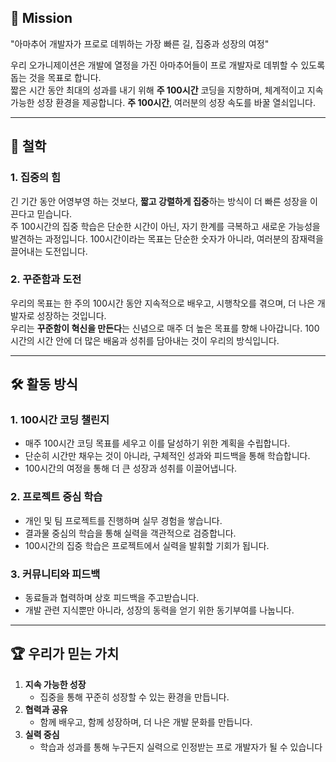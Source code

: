 ## 🚀 Mission  
"아마추어 개발자가 프로로 데뷔하는 가장 빠른 길, 집중과 성장의 여정"

우리 오가니제이션은 개발에 열정을 가진 아마추어들이 프로 개발자로 데뷔할 수 있도록 돕는 것을 목표로 합니다.  
짧은 시간 동안 최대의 성과를 내기 위해 **주 100시간** 코딩을 지향하며, 체계적이고 지속 가능한 성장 환경을 제공합니다.
**주 100시간**, 여러분의 성장 속도를 바꿀 열쇠입니다.

---

## 🌟 철학  
### **1. 집중의 힘**  
긴 기간 동안 어영부영 하는 것보다, **짧고 강렬하게 집중**하는 방식이 더 빠른 성장을 이끈다고 믿습니다.  
주 100시간의 집중 학습은 단순한 시간이 아닌, 자기 한계를 극복하고 새로운 가능성을 발견하는 과정입니다.
100시간이라는 목표는 단순한 숫자가 아니라, 여러분의 잠재력을 끌어내는 도전입니다.

### **2. 꾸준함과 도전**  
우리의 목표는 한 주의 100시간 동안 지속적으로 배우고, 시행착오를 겪으며, 더 나은 개발자로 성장하는 것입니다.  
우리는 **꾸준함이 혁신을 만든다**는 신념으로 매주 더 높은 목표를 향해 나아갑니다.
100시간의 시간 안에 더 많은 배움과 성취를 담아내는 것이 우리의 방식입니다.

---

## 🛠️ 활동 방식  
### 1. **100시간 코딩 챌린지**  
- 매주 100시간 코딩 목표를 세우고 이를 달성하기 위한 계획을 수립합니다.  
- 단순히 시간만 채우는 것이 아니라, 구체적인 성과와 피드백을 통해 학습합니다.  
- 100시간의 여정을 통해 더 큰 성장과 성취를 이끌어냅니다.  

### 2. **프로젝트 중심 학습**  
- 개인 및 팀 프로젝트를 진행하며 실무 경험을 쌓습니다.  
- 결과물 중심의 학습을 통해 실력을 객관적으로 검증합니다.  
- 100시간의 집중 학습은 프로젝트에서 실력을 발휘할 기회가 됩니다.  

### 3. **커뮤니티와 피드백**  
- 동료들과 협력하며 상호 피드백을 주고받습니다.  
- 개발 관련 지식뿐만 아니라, 성장의 동력을 얻기 위한 동기부여를 나눕니다.

---


## 🏆 우리가 믿는 가치  
1. **지속 가능한 성장**  
   - 집중을 통해 꾸준히 성장할 수 있는 환경을 만듭니다.  
2. **협력과 공유**  
   - 함께 배우고, 함께 성장하며, 더 나은 개발 문화를 만듭니다.  
3. **실력 중심**  
   - 학습과 성과를 통해 누구든지 실력으로 인정받는 프로 개발자가 될 수 있습니다
